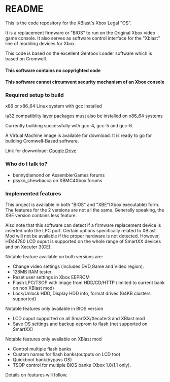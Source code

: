 # README #

This is the code repository for the XBlast's Xbox Legal "OS".

It is a replacement firmware or "BIOS" to run on the Original Xbox video game console. It also serves as software control interface for the "Xblast" line of modding devices for Xbox.

This code is based on the excellent Gentoox Loader software which is based on Cromwell.
#### This software contains no copyrighted code ####
#### This software cannot circumvent security mechanism of an Xbox console ####

### Required setup to build ###

x86 or x86_64 Linux system with gcc installed

ia32 compatiblity layer packages must also be installed on x86_64 systems

Currently building successfully with gcc-4, gcc-5 and gcc-6.

A Virtual Machine image is available for download. It is ready to go for building Cromwell-Based software.

Link for dowwnload: [Google Drive](https://drive.google.com/open?id=0ByW8G3SxcyoNfnphaElDb3VoNFE1NWx1WnYzNHYyN2ZIVHM0QU55N0RnNzBlU2dNYXp6N00)

### Who do I talk to? ###

* bennydiamond on AssemblerGames forums
* psyko_chewbacca on XBMC4Xbox forums


### Implemented features ###

This project is available in both "BIOS" and "XBE"(Xbox executable) form. The features for the 2 versions are not all the same. Generally speaking, the XBE version contains less feature. 

Also note that this software can detect if a firmware replacement device is inserted onto the LPC port. Certain options specifically related to XBlast Mod will not be available if the proper hardware is not detected. However, HD44780 LCD ouput is supported on the whole range of SmartXX devices and on Xecuter 3(CE).

Notable feature available on both versions are:

* Change video settings (includes DVD,Game and Video region).
* 128MB RAM tester
* Reset user settings in Xbox EEPROM
* Flash LPC/TSOP with image from HDD/CD/HTTP (limited to current bank on non XBlast mod)
* Lock/Unlock HDD, Display HDD info, format drives (64KB clusters supported)

Notable features only available in BIOS version

* LCD ouput supported on all SmartXX/Xecuter3 and XBlast mod
* Save OS settings and backup eeprom to flash (not supported on SmartXX)

Notable features only available on XBlast mod

* Control multiple flash banks
* Custom names for flash banks(outputs on LCD too)
* Quickboot bank(bypass OS)
* TSOP control for multiple BIOS banks (Xbox 1.0/1.1 only).

Details on features will follow.